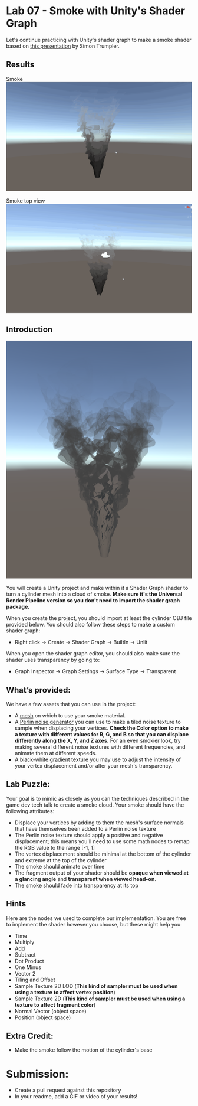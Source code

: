 # Lab 07 - Smoke with Unity's Shader Graph
Let's continue practicing with Unity's shader graph to make
a smoke shader based on [this presentation](https://youtu.be/aYZEmaQUrAo?t=22m11s) by Simon Trumpler.

## Results
Smoke
![](./demo.gif)

Smoke top view
![](./demo2.gif)

## Introduction
![](smoke.PNG)

You will create a Unity project and make within it a Shader Graph
shader to turn a cylinder mesh into a cloud of smoke.
__Make sure it's the Universal Render Pipeline version so you don't need to import the shader graph package.__

When you create the project, you should import at least the cylinder OBJ file provided below. You should also follow these steps to make a custom shader graph:
- Right click -> Create -> Shader Graph -> BuiltIn -> Unlit

When you open the shader graph editor, you should also make sure
the shader uses transparency by going to:
- Graph Inspector -> Graph Settings -> Surface Type -> Transparent

## What’s provided:
We have a few assets that you can use in the project:
- A [mesh](smoke_cylinder.obj) on which to use your smoke material.
- A [Perlin noise generator](http://kitfox.com/projects/perlinNoiseMaker/) you can use to make a tiled noise texture to sample when displacing
your vertices. __Check the Color option to make a texture with different values for R, G, and B so that you can displace differently along the X, Y, and Z axes.__ For an even smokier look, try making several different noise textures with different frequencies, and animate them at different speeds.
- A [black-white gradient texture](smoke_gradient.png) you may use to adjust the intensity of your vertex displacement and/or alter your mesh's transparency.



## Lab Puzzle:
Your goal is to mimic as closely as you can the techniques described in the game dev tech talk to create a smoke cloud. Your smoke should have the following attributes:
- Displace your vertices by adding to them the mesh's surface normals that have themselves been added to a Perlin noise texture
- The Perlin noise texture should apply a positive and negative displacement; this means you'll need to use some math nodes to remap the RGB value to the range [-1, 1]
- The vertex displacement should be minimal at the bottom of the cylinder and extreme at the top of the cylinder
- The smoke should animate over time
- The fragment output of your shader should be __opaque when viewed at a glancing angle__ and __transparent when viewed head-on__.
- The smoke should fade into transparency at its top

## Hints
Here are the nodes we used to complete our implementation. You are free to implement the shader however you choose, but these might help you:
- Time
- Multiply
- Add
- Subtract
- Dot Product
- One Minus
- Vector 2
- Tiling and Offset
- Sample Texture 2D LOD (__This kind of sampler must be used when using a texture to affect vertex position__)
- Sample Texture 2D (__This kind of sampler must be used when using a texture to affect fragment color__)
- Normal Vector (object space)
- Position (object space)


## Extra Credit:
 * Make the smoke follow the motion of the cylinder's base

# Submission:
- Create a pull request against this repository
- In your readme, add a GIF or video of your results!
